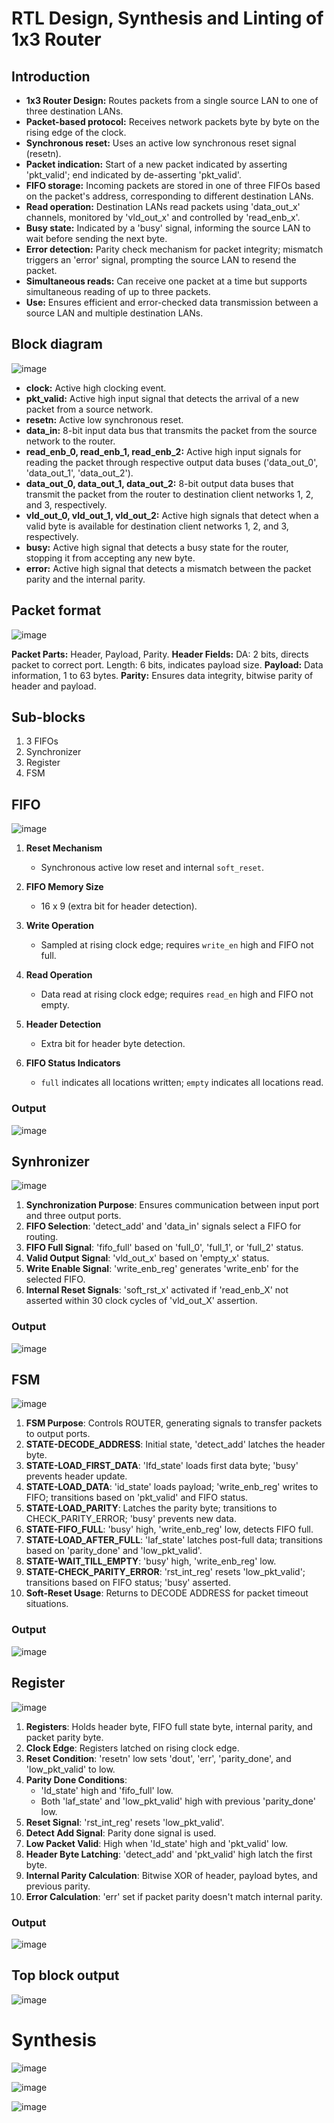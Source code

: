 <h1> RTL Design, Synthesis and Linting of 1x3 Router </h1>

<h2> Introduction </h2>

- **1x3 Router Design:** Routes packets from a single source LAN to one of three destination LANs.
- **Packet-based protocol:** Receives network packets byte by byte on the rising edge of the clock.
- **Synchronous reset:** Uses an active low synchronous reset signal (resetn).
- **Packet indication:** Start of a new packet indicated by asserting 'pkt_valid'; end indicated by de-asserting 'pkt_valid'.
- **FIFO storage:** Incoming packets are stored in one of three FIFOs based on the packet's address, corresponding to different destination LANs.
- **Read operation:** Destination LANs read packets using 'data_out_x' channels, monitored by 'vld_out_x' and controlled by 'read_enb_x'.
- **Busy state:** Indicated by a 'busy' signal, informing the source LAN to wait before sending the next byte.
- **Error detection:** Parity check mechanism for packet integrity; mismatch triggers an 'error' signal, prompting the source LAN to resend the packet.
- **Simultaneous reads:** Can receive one packet at a time but supports simultaneous reading of up to three packets.
- **Use:** Ensures efficient and error-checked data transmission between a source LAN and multiple destination LANs.

<h2> Block diagram </h2>

![image](https://github.com/user-attachments/assets/c76c5764-0949-4e0d-92f7-29ca48114ea6)

- **clock:** Active high clocking event.
- **pkt_valid:** Active high input signal that detects the arrival of a new packet from a source network.
- **resetn:** Active low synchronous reset.
- **data_in:** 8-bit input data bus that transmits the packet from the source network to the router.
- **read_enb_0, read_enb_1, read_enb_2:** Active high input signals for reading the packet through respective output data buses ('data_out_0', 'data_out_1', 'data_out_2').
- **data_out_0, data_out_1, data_out_2:** 8-bit output data buses that transmit the packet from the router to destination client networks 1, 2, and 3, respectively.
- **vld_out_0, vld_out_1, vld_out_2:** Active high signals that detect when a valid byte is available for destination client networks 1, 2, and 3, respectively.
- **busy:** Active high signal that detects a busy state for the router, stopping it from accepting any new byte.
- **error:** Active high signal that detects a mismatch between the packet parity and the internal parity.

<h2> Packet format </h2>

![image](https://github.com/user-attachments/assets/cd0aa39d-ef98-446d-9a1b-68815a910dbf)

**Packet Parts:** Header, Payload, Parity.
**Header Fields:**
DA: 2 bits, directs packet to correct port.
Length: 6 bits, indicates payload size.
**Payload:** Data information, 1 to 63 bytes.
**Parity:** Ensures data integrity, bitwise parity of header and payload.

<h2> Sub-blocks </h2>

1. 3 FIFOs
2. Synchronizer
3. Register
4. FSM

<h2> FIFO </h2>

![image](https://github.com/user-attachments/assets/58a49db2-2af3-4923-9f04-df6bbb1e526f)

1. **Reset Mechanism**
   - Synchronous active low reset and internal `soft_reset`.

2. **FIFO Memory Size**
   - 16 x 9 (extra bit for header detection).

3. **Write Operation**
   - Sampled at rising clock edge; requires `write_en` high and FIFO not full.

4. **Read Operation**
   - Data read at rising clock edge; requires `read_en` high and FIFO not empty.

5. **Header Detection**
   - Extra bit for header byte detection.

6. **FIFO Status Indicators**
   - `full` indicates all locations written; `empty` indicates all locations read.
  
<h3> Output </h3>

![image](https://github.com/user-attachments/assets/34438c75-b782-4ad2-afba-41694b169f50)

<h2> Synhronizer </h2>

![image](https://github.com/user-attachments/assets/4614437c-037e-4ba8-b486-14d22fc5e528)

1. **Synchronization Purpose**: Ensures communication between input port and three output ports.
2. **FIFO Selection**: 'detect_add' and 'data_in' signals select a FIFO for routing.
3. **FIFO Full Signal**: 'fifo_full' based on 'full_0', 'full_1', or 'full_2' status.
4. **Valid Output Signal**: 'vld_out_x' based on 'empty_x' status.
5. **Write Enable Signal**: 'write_enb_reg' generates 'write_enb' for the selected FIFO.
6. **Internal Reset Signals**: 'soft_rst_x' activated if 'read_enb_X' not asserted within 30 clock cycles of 'vld_out_X' assertion.

<h3> Output </h3>

![image](https://github.com/user-attachments/assets/9de79e1e-f334-48f2-a89e-06967ed76318)

<h2> FSM </h2>

![image](https://github.com/user-attachments/assets/02ec290b-48b0-4c52-abe0-f3571e85d61d)

1. **FSM Purpose**: Controls ROUTER, generating signals to transfer packets to output ports.
2. **STATE-DECODE_ADDRESS**: Initial state, 'detect_add' latches the header byte.
3. **STATE-LOAD_FIRST_DATA**: 'Ifd_state' loads first data byte; 'busy' prevents header update.
4. **STATE-LOAD_DATA**: 'id_state' loads payload; 'write_enb_reg' writes to FIFO; transitions based on 'pkt_valid' and FIFO status.
5. **STATE-LOAD_PARITY**: Latches the parity byte; transitions to CHECK_PARITY_ERROR; 'busy' prevents new data.
6. **STATE-FIFO_FULL**: 'busy' high, 'write_enb_reg' low, detects FIFO full.
7. **STATE-LOAD_AFTER_FULL**: 'laf_state' latches post-full data; transitions based on 'parity_done' and 'low_pkt_valid'.
8. **STATE-WAIT_TILL_EMPTY**: 'busy' high, 'write_enb_reg' low.
9. **STATE-CHECK_PARITY_ERROR**: 'rst_int_reg' resets 'low_pkt_valid'; transitions based on FIFO status; 'busy' asserted.
10. **Soft-Reset Usage**: Returns to DECODE ADDRESS for packet timeout situations.

<h3> Output </h3>

![image](https://github.com/user-attachments/assets/1b67818a-f6b4-42d1-9072-733e40a6b91b)

<h2> Register </h2>

![image](https://github.com/user-attachments/assets/3cfb4cbc-9a91-49bb-ac72-a275270dd438)

1. **Registers**: Holds header byte, FIFO full state byte, internal parity, and packet parity byte.
2. **Clock Edge**: Registers latched on rising clock edge.
3. **Reset Condition**: 'resetn' low sets 'dout', 'err', 'parity_done', and 'low_pkt_valid' to low.
4. **Parity Done Conditions**:
   - 'Id_state' high and 'fifo_full' low.
   - Both 'laf_state' and 'low_pkt_valid' high with previous 'parity_done' low.
5. **Reset Signal**: 'rst_int_reg' resets 'low_pkt_valid'.
6. **Detect Add Signal**: Parity done signal is used.
7. **Low Packet Valid**: High when 'Id_state' high and 'pkt_valid' low.
8. **Header Byte Latching**: 'detect_add' and 'pkt_valid' high latch the first byte.
9. **Internal Parity Calculation**: Bitwise XOR of header, payload bytes, and previous parity.
10. **Error Calculation**: 'err' set if packet parity doesn't match internal parity.

<h3> Output </h3>

![image](https://github.com/user-attachments/assets/defe01dc-f570-4624-b10c-bea8064bd7c2)

<h2> Top block output </h2>

![image](https://github.com/user-attachments/assets/29e642f9-4709-4bc1-80d8-23349d02546d)

<h1> Synthesis </h1>

![image](https://github.com/user-attachments/assets/f1546174-f088-4907-a71c-b6e9e2448bcc)

![image](https://github.com/user-attachments/assets/9ceebd55-c0b3-4d27-a123-ed93f3a05cc1)

![image](https://github.com/user-attachments/assets/96a8c730-4387-4963-8ebf-9df90d120d70)















  









